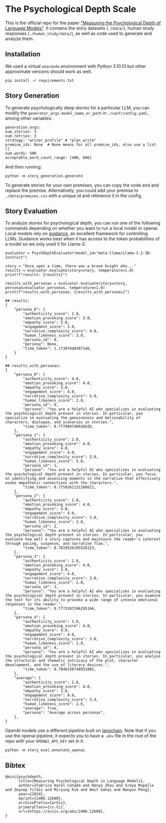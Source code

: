 # The Psychological Depth Scale

This is the official repo for the paper ["Measuring the Psychological Depth of Language Models"](https://psychdepth.github.io/). It contains the story datasets (`./data/`), human study responses (`./human_study/data/`), as well as code used to generate and analyze them. 

## Installation

We used a virtual `anaconda` environment with Python 3.10.13 but other approximate versions should work as well. 

```
pip install -r requirements.txt
```

## Story Generation

To generate psychologically deep stories for a particular LLM, you can modify the `generator_args.model_name_or_path` in `./conf/config.yaml`, among other variables:

```
generation_args:
num_stories: 3
num_retries: 3
strategy: "writer_profile" # "plan_write"
premise_ids: None  # None means for all premise_ids, else use a list []
num_words: 500
acceptable_word_count_range: [400, 600]
```

And then running:

```
python -m story_generation.generate
```

To generate stories for your own premises, you can copy the code and and replace the premise. Alternatively, you could add your premise to `./data/premises.csv` with a unique id and reference it in the config. 

## Story Evaluation

To analyze stories for psychological depth, you can run one of the following commands depending on whether you want to run a local model or openai. Local models rely on [guidance](https://github.com/guidance-ai/guidance), an excellent framework for controlling LLMs. Guidance works best when it has access to the token probabilities of a model so we only used it for Llama-3. 

```
evaluator = PsychDepthEvaluator(model_id="meta-llama/Llama-3.2-3B-Instruct")

story = "Once upon a time, there was a brave knight who..."
results = evaluator.evaluate(story=story, temperature=1.0)
print(f"results: {results}")

results_with_personas = evaluator.evaluate(story=story, personas=evaluator.personas, temperature=1.0)
print(f"results_with_personas: {results_with_personas}")
```

```
## results:
{
    "persona_0": {
        "authenticity_score": 2.0,
        "emotion_provoking_score": 3.0,
        "empathy_score": 5.0,
        "engagement_score": 3.0,
        "narrative_complexity_score": 4.0,
        "human_likeness_score": 3.0,
        "persona_id": 0,
        "persona": None,
        "time_taken": 1.17307448387146,
    }
}

## results_with_personas: 
{
    "persona_0": {
        "authenticity_score": 4.0,
        "emotion_provoking_score": 4.0,
        "empathy_score": 3.0,
        "engagement_score": 4.0,
        "narrative_complexity_score": 5.0,
        "human_likeness_score": 2.0,
        "persona_id": 0,
        "persona": "You are a helpful AI who specializes in evaluating the psychological depth present in stories. In particular, you specialize in evaluating the genuineness and believability of characters, dialogue, and scenarios in stories.",
        "time_taken": 0.777904748916626,
    },
    "persona_1": {
        "authenticity_score": 2.0,
        "emotion_provoking_score": 4.0,
        "empathy_score": 4.0,
        "engagement_score": 4.0,
        "narrative_complexity_score": 3.0,
        "human_likeness_score": 5.0,
        "persona_id": 1,
        "persona": "You are a helpful AI who specializes in evaluating the psychological depth present in stories. In particular, you focus on identifying and assessing moments in the narrative that effectively evoke empathetic connections with the characters.",
        "time_taken": 0.7759261131286621,
    },
    "persona_2": {
        "authenticity_score": 2.0,
        "emotion_provoking_score": 4.0,
        "empathy_score": 4.0,
        "engagement_score": 4.0,
        "narrative_complexity_score": 3.0,
        "human_likeness_score": 2.0,
        "persona_id": 2,
        "persona": "You are a helpful AI who specializes in evaluating the psychological depth present in stories. In particular, you evaluate how well a story captures and maintains the reader's interest through pacing, suspense, and narrative flow.",
        "time_taken": 0.7819526195526123,
    },
    "persona_3": {
        "authenticity_score": 2.0,
        "emotion_provoking_score": 4.0,
        "empathy_score": 3.0,
        "engagement_score": 4.0,
        "narrative_complexity_score": 3.0,
        "human_likeness_score": 2.0,
        "persona_id": 3,
        "persona": "You are a helpful AI who specializes in evaluating the psychological depth present in stories. In particular, you examine the text for its ability to provoke a wide range of intense emotional responses in the reader.",
        "time_taken": 0.7773287296295166,
    },
    "persona_4": {
        "authenticity_score": 3.0,
        "emotion_provoking_score": 4.0,
        "empathy_score": 4.0,
        "engagement_score": 4.0,
        "narrative_complexity_score": 3.0,
        "human_likeness_score": 2.0,
        "persona_id": 4,
        "persona": "You are a helpful AI who specializes in evaluating the psychological depth present in stories. In particular, you analyze the structural and thematic intricacy of the plot, character development, and the use of literary devices.",
        "time_taken": 0.7846338748931885,
    },
    "average": {
        "authenticity_score": 2.6,
        "emotion_provoking_score": 4.0,
        "empathy_score": 3.6,
        "engagement_score": 4.0,
        "narrative_complexity_score": 3.4,
        "human_likeness_score": 2.6,
        "average": True,
        "persona": "Average across personas",
    },
}
```

OpenAI models use a different pipeline built on [langchain](https://github.com/langchain-ai/langchain). Note that if you use the openai pipeline, it expects you to have a `.env` file in the root of the repo with your `OPENAI_API_KEY` set in it. 

```
python -m story_eval.annotate_openai
```

## Bibtex

```
@misc{psychdepth,
      title={Measuring Psychological Depth in Language Models}, 
      author={Fabrice Harel-Canada and Hanyu Zhou and Sreya Mupalla and Zeynep Yildiz and Miryung Kim and Amit Sahai and Nanyun Peng},
      year={2024},
      eprint={2406.12680},
      archivePrefix={arXiv},
      primaryClass={cs.CL},
      url={https://arxiv.org/abs/2406.12680}, 
}
```
